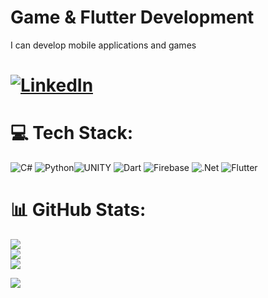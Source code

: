# Game & Flutter Development
 I can develop mobile applications and games <br>



# [![LinkedIn](https://img.shields.io/badge/LinkedIn-%230077B5.svg?logo=linkedin&logoColor=white)](https://linkedin.com/in/www.linkedin.com/in/aydoganozgur/) 

# 💻 Tech Stack:
![C#](https://img.shields.io/badge/c%23-%23239120.svg?style=flat-square&logo=c-sharp&logoColor=white) ![Python](https://img.shields.io/badge/python-3670A0?style=flat-square&logo=python&logoColor=ffdd54)![UNITY](https://img.shields.io/badge/UNITY-%20-lightgrey) ![Dart](https://img.shields.io/badge/dart-%230175C2.svg?style=flat-square&logo=dart&logoColor=white) ![Firebase](https://img.shields.io/badge/firebase-%23039BE5.svg?style=flat-square&logo=firebase) ![.Net](https://img.shields.io/badge/.NET-5C2D91?style=flat-square&logo=.net&logoColor=white) ![Flutter](https://img.shields.io/badge/Flutter-%2302569B.svg?style=flat-square&logo=Flutter&logoColor=white)
# 📊 GitHub Stats:
![](https://github-readme-stats.vercel.app/api?username=ozguraydogan&theme=calm&hide_border=true&include_all_commits=true&count_private=true)<br/>
![](https://github-readme-streak-stats.herokuapp.com/?user=ozguraydogan&theme=calm&hide_border=true)<br/>
![](https://github-readme-stats.vercel.app/api/top-langs/?username=ozguraydogan&theme=calm&hide_border=true&include_all_commits=true&count_private=true&layout=compact)


![](https://quotes-github-readme.vercel.app/api?type=horizontal&theme=radical)
